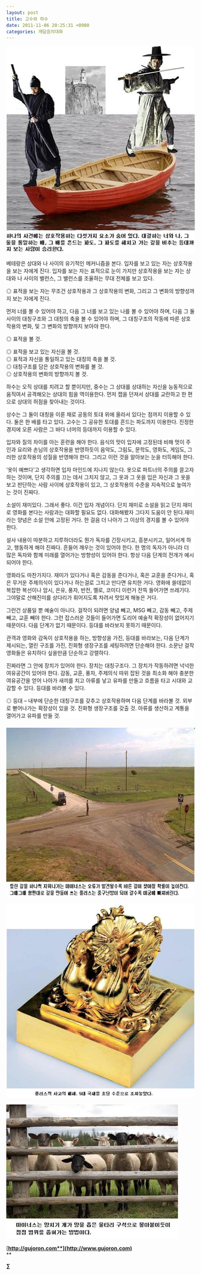 ```yaml
---
layout: post
title: 고수와 하수
date: 2011-11-06 20:25:31 +0900
categories: 깨달음의대화
---
```

 <img alt="02.JPG" src="files/attach/images/198/400/205/02.JPG" width="524" height="554" />

  
베테랑은 상대와 나 사이의 유기적인 메커니즘을 본다. 입자를 보고 있는 자는 상호작용을 보는 자에게 진다. 입자를 보는 자는 표적으로 눈이 가지만 상호작용을 보는 자는 상대와 나 사이의 밸런스, 그 밸런스를 조율하는 무대 전체를 보고 있다. 

◎ 표적을 보는 자는 무조건 상호작용과 그 상호작용의 변화, 그리고 그 변화의 방향성까지 보는 자에게 진다. 

먼저 너를 볼 수 있어야 하고, 다음 그 너를 보고 있는 나를 볼 수 있어야 하며, 다음 그 둘 사이의 대칭구조와 그 대칭의 축을 볼 수 있어야 하며, 그 대칭구조의 작동에 따른 상호작용의 변화, 및 그 변화의 방향까지 보아야 한다. 

◎ 표적을 볼 것.

  
◎ 표적을 보고 있는 자신을 볼 것.  
◎ 표적과 자신을 통일하고 있는 대칭의 축을 볼 것.  
◎ 대칭구조를 담은 상호작용의 변화를 볼 것.  
◎ 상호작용의 변화의 방향까지 볼 것. 



하수는 오직 상대를 치려고 할 뿐이지만, 중수는 그 상대를 상대하는 자신을 능동적으로 움직여서 공격해오는 상대의 힘을 역이용한다. 먼저 잽을 던져서 상대를 교란하고 한 편으로 상대의 허점을 찾아내는 것이다. 



상수는 그 둘이 대칭을 이룬 채로 공동의 토대 위에 올라서 있다는 점까지 이용할 수 있다. 둘은 한 배를 타고 있다. 고수는 그 공유한 토대를 흔드는 파도까지 이용한다. 진정한 경지에 오른 사람은 그 바다 너머의 등대까지 이용할 수 있다. 



<p style="BACKGROUND: #ffffff; mso-pagination: none; mso-padding-alt: 0pt 0pt 0pt 0pt" class="0">
  입자와 질의 차이를 아는 훈련을 해야 한다. 음식의 맛이 입자에 고정된데 비해 멋이 주인과 요리와 손님의 상호작용을 반영하듯이 음악도, 그림도, 문학도, 영화도, 게임도, 그러한 상호작용의 성질을 반영해야 한다. 그리고 이런 것을 알아보는 눈을 터득해야 한다.
</p>

<p style="BACKGROUND: #ffffff; mso-pagination: none; mso-padding-alt: 0pt 0pt 0pt 0pt" class="0">
</p>

<p style="BACKGROUND: #ffffff; mso-pagination: none; mso-padding-alt: 0pt 0pt 0pt 0pt" class="0">
  ‘옷이 예쁘다’고 생각하면 입자 마인드에 지나지 않는다. 옷으로 파트너의 주의를 끌고자 하는 것이며, 단지 주의를 끄는 데서 그치지 않고, 그 옷과 그 옷을 입은 자신과 그 옷을 보고 판단하는 사람 사이에 상호작용이 있고, 그 상호작용의 수준을 지속적으로 높여가는 것이 진짜다.
</p>

<p style="BACKGROUND: #ffffff; mso-pagination: none; mso-padding-alt: 0pt 0pt 0pt 0pt" class="0">
</p>

<p style="BACKGROUND: #ffffff; mso-pagination: none; mso-padding-alt: 0pt 0pt 0pt 0pt" class="0">
</p>

<p style="BACKGROUND: #ffffff; mso-pagination: none; mso-padding-alt: 0pt 0pt 0pt 0pt" class="0">
  소설이 재미있다. 그래서 좋다. 이건 입자 개념이다. 단지 재미로 소설을 읽고 단지 재미로 영화를 본다는 사람과는 대화할 필요도 없다. 대화해봤자 그다지 도움이 안 된다.재미라는 양념은 소설 안에 고정된 거다. 한 걸음 더 나아가 그 이상의 경지를 볼 수 있어야 한다.
</p>

<p style="BACKGROUND: #ffffff; mso-pagination: none; mso-padding-alt: 0pt 0pt 0pt 0pt" class="0">
</p>

<p style="BACKGROUND: #ffffff; mso-pagination: none; mso-padding-alt: 0pt 0pt 0pt 0pt" class="0">
  설사 내용이 따분하고 지루하더라도 뭔가 독자를 긴장시키고, 흥분시키고, 일어서게 하고, 행동하게 해야 진짜다. 흔들어 깨우는 것이 있어야 한다. 한 명의 독자가 아니라 더 많은 독자와 함께 미래를 열어가는 방향성이 있어야 한다. 항상 다음 단계의 전개가 예시되어야 한다.
</p>

<p style="BACKGROUND: #ffffff; mso-pagination: none; mso-padding-alt: 0pt 0pt 0pt 0pt" class="0">
</p>

<p style="BACKGROUND: #ffffff; mso-pagination: none; mso-padding-alt: 0pt 0pt 0pt 0pt" class="0">
  영화라도 마찬가지다. 재미가 있다거나 혹은 감동을 준다거나, 혹은 교훈을 준다거나, 혹은 무거운 주제의식이 있다거나 하는걸로 그치고 만다면 유치한 거다. 영화에 쓸데없이 복잡한 복선이나 암시, 은유, 풍자, 반전, 멜로, 코미디 이런거 잔뜩 들어가면 쓰레기다. 그야말로 산해진미를 상다리가 휘어지도록 차려서 맛있게 해놓은 거다.
</p>

<p style="BACKGROUND: #ffffff; mso-pagination: none; mso-padding-alt: 0pt 0pt 0pt 0pt" class="0">
</p>

<p style="BACKGROUND: #ffffff; mso-pagination: none; mso-padding-alt: 0pt 0pt 0pt 0pt" class="0">
  그런건 상품일 뿐 예술이 아니다. 걸작이 되려면 양념 빼고, MSG 빼고, 감동 빼고, 주제 빼고, 교훈 빼야 한다. 그런 잡스러운 것들이 들어가면 도리어 예술적 확장성이 없어지기 때문이다. 다음 단계가 없기 때문이다. 등대를 바라보지 못하기 때문이다.
</p>

<p style="BACKGROUND: #ffffff; mso-pagination: none; mso-padding-alt: 0pt 0pt 0pt 0pt" class="0">
</p>

<p style="BACKGROUND: #ffffff; mso-pagination: none; mso-padding-alt: 0pt 0pt 0pt 0pt" class="0">
  관객과 영화와 감독이 상호작용을 하는, 방향성을 가진, 등대를 바라보는, 다음 단계가 제시되는, 열린 구조를 가진, 진화형 생장구조를 세팅하려면 단순해야 한다. 소문난 걸작 영화들은 유치하다 싶을만큼 단순하고 강렬하다.
</p>

<p style="BACKGROUND: #ffffff; mso-pagination: none; mso-padding-alt: 0pt 0pt 0pt 0pt" class="0">
</p>

<p style="BACKGROUND: #ffffff; mso-pagination: none; mso-padding-alt: 0pt 0pt 0pt 0pt" class="0">
  진짜라면 그 안에 장치가 있어야 한다. 장치는 대칭구조다. 그 장치가 작동하려면 넉넉한 여유공간이 있어야 한다. 감동, 교훈, 풍자, 주제의식 따위 잡된 것을 최소화 해야 충분한 여유공간을 얻어 나아가 새끼를 치고 아류를 낳고 유파를 만들고 흐름을 타고 시대와 교감할 수 있다. 등대를 바라볼 수 있다.
</p>

<p style="BACKGROUND: #ffffff; mso-pagination: none; mso-padding-alt: 0pt 0pt 0pt 0pt" class="0">
</p>

<p style="BACKGROUND: #ffffff; mso-pagination: none; mso-padding-alt: 0pt 0pt 0pt 0pt" class="0">
  ◎ 등대 – 내부에 단순한 대칭구조를 갖추고 상호작용하며 다음 단계를 바라볼 것. 외부로 뻗어나가는 확장성이 있을 것. 진화형 생장구조를 갖출 것. 아류를 생산하고 계통을 열어가고 유파를 만들 것.
</p>



###



 <img alt="00.jpg" src="files/attach/images/198/400/205/00.jpg" width="637" height="454" />  






 ![03.JPG](/files/attach/images/198/400/205/03.JPG)

 ![04.JPG](/files/attach/images/198/400/205/04.JPG)



[**http://gujoron.com**](http://www.gujoron.com)**  
** 

**∑**